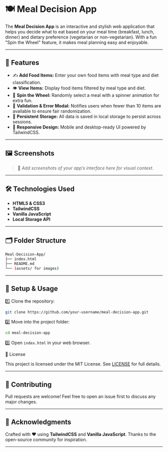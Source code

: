 # 🍽️ Meal Decision App

The **Meal Decision App** is an interactive and stylish web application that helps you decide what to eat based on your meal time (breakfast, lunch, dinner) and dietary preference (vegetarian or non-vegetarian). With a fun "Spin the Wheel" feature, it makes meal planning easy and enjoyable.

---

## 🚀 Features

* ✍️ **Add Food Items:** Enter your own food items with meal type and diet classification.
* 👁️ **View Items:** Display food items filtered by meal type and diet.
* 🎡 **Spin the Wheel:** Randomly select a meal with a spinner animation for extra fun.
* 🚨 **Validation & Error Modal:** Notifies users when fewer than 10 items are available to ensure fair randomization.
* 💾 **Persistent Storage:** All data is saved in local storage to persist across sessions.
* 📱 **Responsive Design:** Mobile and desktop-ready UI powered by TailwindCSS.

---

## 🖼️ Screenshots

> 📸 *Add screenshots of your app’s interface here for visual context.*

---

## 🛠️ Technologies Used

* **HTML5 & CSS3**
* **TailwindCSS**
* **Vanilla JavaScript**
* **Local Storage API**

---

## 🗂️ Folder Structure

```bash
Meal-Decision-App/
├── index.html
├── README.md
└── (assets/ for images)
```

---

## 🔧 Setup & Usage

1️⃣ Clone the repository:

```bash
git clone https://github.com/your-username/meal-decision-app.git
```

2️⃣ Move into the project folder:

```bash
cd meal-decision-app
```

3️⃣ Open `index.html` in your web browser.&#x20;

📄 License

This project is licensed under the MIT License. See [LICENSE](LICENSE) for full details.

---

## 🤝 Contributing

Pull requests are welcome! Feel free to open an issue first to discuss any major changes.

---

## 🙌 Acknowledgments

Crafted with ❤️ using **TailwindCSS** and **Vanilla JavaScript**. Thanks to the open-source community for inspiration.

---
